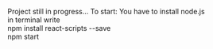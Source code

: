 Project still in progress...
To start: 
You have to install node.js <br>
in terminal write <br>
npm install react-scripts --save <br>
npm start
